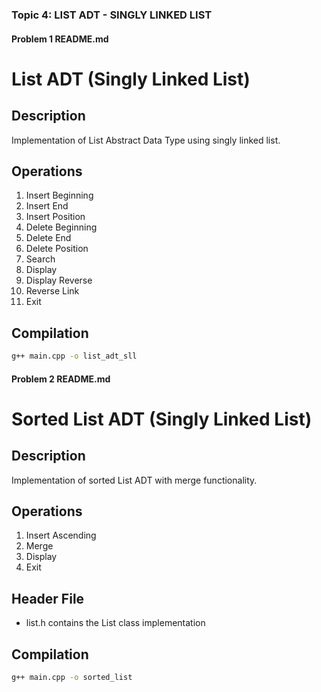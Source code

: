 ### Topic 4: LIST ADT - SINGLY LINKED LIST

#### Problem 1 README.md

# List ADT (Singly Linked List)

## Description
Implementation of List Abstract Data Type using singly linked list.

## Operations
1. Insert Beginning
2. Insert End
3. Insert Position
4. Delete Beginning
5. Delete End
6. Delete Position
7. Search
8. Display
9. Display Reverse
10. Reverse Link
11. Exit

## Compilation
```bash
g++ main.cpp -o list_adt_sll
```


#### Problem 2 README.md

# Sorted List ADT (Singly Linked List)

## Description
Implementation of sorted List ADT with merge functionality.

## Operations
1. Insert Ascending
2. Merge
3. Display
4. Exit

## Header File
- list.h contains the List class implementation

## Compilation
```bash
g++ main.cpp -o sorted_list
